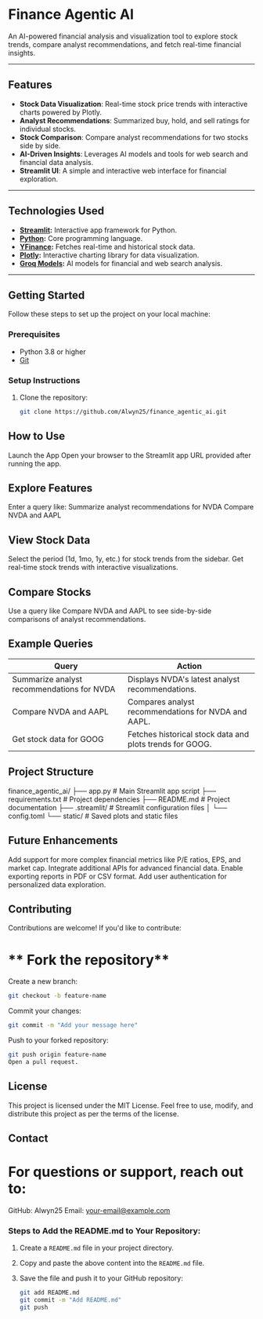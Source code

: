 # **Finance Agentic AI**  
An AI-powered financial analysis and visualization tool to explore stock trends, compare analyst recommendations, and fetch real-time financial insights.

---

## **Features**
- **Stock Data Visualization**: Real-time stock price trends with interactive charts powered by Plotly.
- **Analyst Recommendations**: Summarized buy, hold, and sell ratings for individual stocks.
- **Stock Comparison**: Compare analyst recommendations for two stocks side by side.
- **AI-Driven Insights**: Leverages AI models and tools for web search and financial data analysis.
- **Streamlit UI**: A simple and interactive web interface for financial exploration.

---

## **Technologies Used**
- **[Streamlit](https://streamlit.io/):** Interactive app framework for Python.
- **[Python](https://www.python.org/):** Core programming language.
- **[YFinance](https://pypi.org/project/yfinance/):** Fetches real-time and historical stock data.
- **[Plotly](https://plotly.com/python/):** Interactive charting library for data visualization.
- **[Groq Models](https://groq.com):** AI models for financial and web search analysis.

---

## **Getting Started**

Follow these steps to set up the project on your local machine:

### **Prerequisites**
- Python 3.8 or higher
- [Git](https://git-scm.com/)

### **Setup Instructions**
1. Clone the repository:
   ```bash
   git clone https://github.com/Alwyn25/finance_agentic_ai.git

## **How to Use**
Launch the App
Open your browser to the Streamlit app URL provided after running the app.

## **Explore Features**
Enter a query like:
Summarize analyst recommendations for NVDA
Compare NVDA and AAPL

## **View Stock Data**
Select the period (1d, 1mo, 1y, etc.) for stock trends from the sidebar.
Get real-time stock trends with interactive visualizations.

## **Compare Stocks**
Use a query like Compare NVDA and AAPL to see side-by-side comparisons of analyst recommendations.

## **Example Queries**
| **Query**                                  | **Action**                                                 |
|--------------------------------------------|------------------------------------------------------------|
| Summarize analyst recommendations for NVDA | Displays NVDA's latest analyst recommendations.            |
| Compare NVDA and AAPL                      | Compares analyst recommendations for NVDA and AAPL.        |
| Get stock data for GOOG                    | Fetches historical stock data and plots trends for GOOG.   |

## **Project Structure**
finance_agentic_ai/
├── app.py                   # Main Streamlit app script
├── requirements.txt         # Project dependencies
├── README.md                # Project documentation
├── .streamlit/              # Streamlit configuration files
│   └── config.toml
└── static/                  # Saved plots and static files

## **Future Enhancements**
Add support for more complex financial metrics like P/E ratios, EPS, and market cap.
Integrate additional APIs for advanced financial data.
Enable exporting reports in PDF or CSV format.
Add user authentication for personalized data exploration.

## **Contributing**
Contributions are welcome! If you'd like to contribute:

# ** Fork the repository**
Create a new branch:
```bash
git checkout -b feature-name
```
Commit your changes:
```bash
git commit -m "Add your message here"
```
Push to your forked repository:
```bash
git push origin feature-name
Open a pull request.
```


## **License**
This project is licensed under the MIT License. Feel free to use, modify, and distribute this project as per the terms of the license.

## **Contact**
# For questions or support, reach out to:
GitHub: Alwyn25
Email: your-email@example.com


### **Steps to Add the README.md to Your Repository:**

1. Create a `README.md` file in your project directory.
2. Copy and paste the above content into the `README.md` file.
3. Save the file and push it to your GitHub repository:

   ```bash
   git add README.md
   git commit -m "Add README.md"
   git push
   ```
